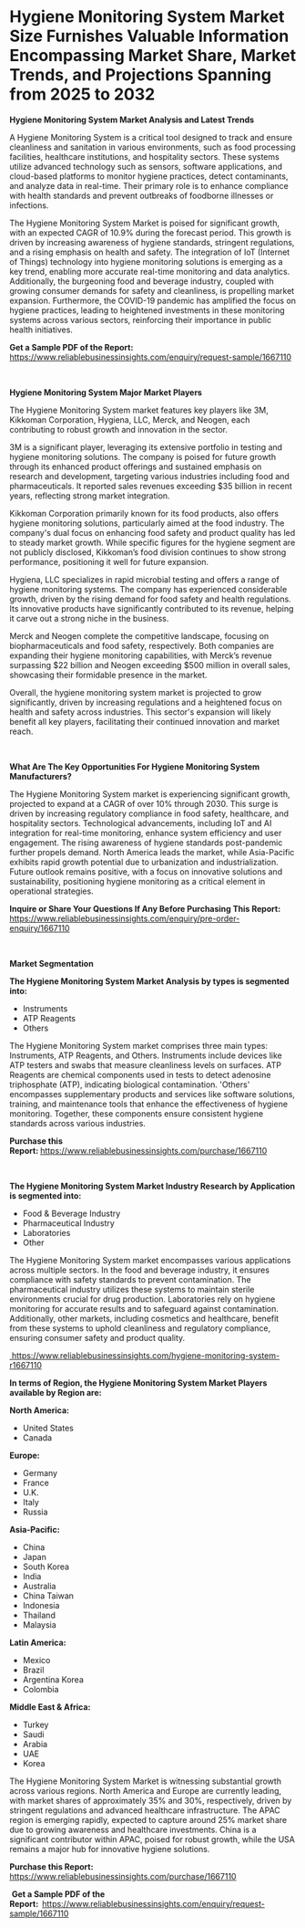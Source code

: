 <p><h1>Hygiene Monitoring System Market Size Furnishes Valuable Information Encompassing Market Share, Market Trends, and Projections Spanning from 2025 to 2032</h1></p><p><strong>Hygiene Monitoring System Market Analysis and Latest Trends</strong></p>
<p><p>A Hygiene Monitoring System is a critical tool designed to track and ensure cleanliness and sanitation in various environments, such as food processing facilities, healthcare institutions, and hospitality sectors. These systems utilize advanced technology such as sensors, software applications, and cloud-based platforms to monitor hygiene practices, detect contaminants, and analyze data in real-time. Their primary role is to enhance compliance with health standards and prevent outbreaks of foodborne illnesses or infections.</p><p>The Hygiene Monitoring System Market is poised for significant growth, with an expected CAGR of 10.9% during the forecast period. This growth is driven by increasing awareness of hygiene standards, stringent regulations, and a rising emphasis on health and safety. The integration of IoT (Internet of Things) technology into hygiene monitoring solutions is emerging as a key trend, enabling more accurate real-time monitoring and data analytics. Additionally, the burgeoning food and beverage industry, coupled with growing consumer demands for safety and cleanliness, is propelling market expansion. Furthermore, the COVID-19 pandemic has amplified the focus on hygiene practices, leading to heightened investments in these monitoring systems across various sectors, reinforcing their importance in public health initiatives.</p></p>
<p><strong>Get a Sample PDF of the Report:&nbsp;</strong> <a href="https://www.reliablebusinessinsights.com/enquiry/request-sample/1667110?utm_campaign=2276&utm_medium=2&utm_source=Github&utm_content=ia&utm_term=17042025&utm_id=hygiene-monitoring-system">https://www.reliablebusinessinsights.com/enquiry/request-sample/1667110</a></p>
<p>&nbsp;</p>
<p><strong>Hygiene Monitoring System Major Market Players</strong></p>
<p><p>The Hygiene Monitoring System market features key players like 3M, Kikkoman Corporation, Hygiena, LLC, Merck, and Neogen, each contributing to robust growth and innovation in the sector. </p><p>3M is a significant player, leveraging its extensive portfolio in testing and hygiene monitoring solutions. The company is poised for future growth through its enhanced product offerings and sustained emphasis on research and development, targeting various industries including food and pharmaceuticals. It reported sales revenues exceeding $35 billion in recent years, reflecting strong market integration.</p><p>Kikkoman Corporation primarily known for its food products, also offers hygiene monitoring solutions, particularly aimed at the food industry. The company's dual focus on enhancing food safety and product quality has led to steady market growth. While specific figures for the hygiene segment are not publicly disclosed, Kikkoman’s food division continues to show strong performance, positioning it well for future expansion.</p><p>Hygiena, LLC specializes in rapid microbial testing and offers a range of hygiene monitoring systems. The company has experienced considerable growth, driven by the rising demand for food safety and health regulations. Its innovative products have significantly contributed to its revenue, helping it carve out a strong niche in the business.</p><p>Merck and Neogen complete the competitive landscape, focusing on biopharmaceuticals and food safety, respectively. Both companies are expanding their hygiene monitoring capabilities, with Merck’s revenue surpassing $22 billion and Neogen exceeding $500 million in overall sales, showcasing their formidable presence in the market.</p><p>Overall, the hygiene monitoring system market is projected to grow significantly, driven by increasing regulations and a heightened focus on health and safety across industries. This sector's expansion will likely benefit all key players, facilitating their continued innovation and market reach.</p></p>
<p>&nbsp;</p>
<p><strong>What Are The Key Opportunities For Hygiene Monitoring System Manufacturers?</strong></p>
<p><p>The Hygiene Monitoring System market is experiencing significant growth, projected to expand at a CAGR of over 10% through 2030. This surge is driven by increasing regulatory compliance in food safety, healthcare, and hospitality sectors. Technological advancements, including IoT and AI integration for real-time monitoring, enhance system efficiency and user engagement. The rising awareness of hygiene standards post-pandemic further propels demand. North America leads the market, while Asia-Pacific exhibits rapid growth potential due to urbanization and industrialization. Future outlook remains positive, with a focus on innovative solutions and sustainability, positioning hygiene monitoring as a critical element in operational strategies.</p></p>
<p><strong>Inquire or Share Your Questions If Any Before Purchasing This Report:</strong> <a href="https://www.reliablebusinessinsights.com/enquiry/pre-order-enquiry/1667110?utm_campaign=2276&utm_medium=2&utm_source=Github&utm_content=ia&utm_term=17042025&utm_id=hygiene-monitoring-system">https://www.reliablebusinessinsights.com/enquiry/pre-order-enquiry/1667110</a></p>
<p>&nbsp;</p>
<p><strong>Market Segmentation</strong></p>
<p><strong>The Hygiene Monitoring System Market Analysis by types is segmented into:</strong></p>
<p><ul><li>Instruments</li><li>ATP Reagents</li><li>Others</li></ul></p>
<p><p>The Hygiene Monitoring System market comprises three main types: Instruments, ATP Reagents, and Others. Instruments include devices like ATP testers and swabs that measure cleanliness levels on surfaces. ATP Reagents are chemical components used in tests to detect adenosine triphosphate (ATP), indicating biological contamination. 'Others' encompasses supplementary products and services like software solutions, training, and maintenance tools that enhance the effectiveness of hygiene monitoring. Together, these components ensure consistent hygiene standards across various industries.</p></p>
<p><strong>Purchase this Report:&nbsp;</strong><a href="https://www.reliablebusinessinsights.com/purchase/1667110?utm_campaign=2276&utm_medium=2&utm_source=Github&utm_content=ia&utm_term=17042025&utm_id=hygiene-monitoring-system">https://www.reliablebusinessinsights.com/purchase/1667110</a></p>
<p>&nbsp;</p>
<p><strong>The Hygiene Monitoring System Market Industry Research by Application is segmented into:</strong></p>
<p><ul><li>Food & Beverage Industry</li><li>Pharmaceutical Industry</li><li>Laboratories</li><li>Other</li></ul></p>
<p><p>The Hygiene Monitoring System market encompasses various applications across multiple sectors. In the food and beverage industry, it ensures compliance with safety standards to prevent contamination. The pharmaceutical industry utilizes these systems to maintain sterile environments crucial for drug production. Laboratories rely on hygiene monitoring for accurate results and to safeguard against contamination. Additionally, other markets, including cosmetics and healthcare, benefit from these systems to uphold cleanliness and regulatory compliance, ensuring consumer safety and product quality.</p></p>
<p><a href="https://www.reliablebusinessinsights.com/hygiene-monitoring-system-r1667110?utm_campaign=2276&utm_medium=2&utm_source=Github&utm_content=ia&utm_term=17042025&utm_id=hygiene-monitoring-system">&nbsp;https://www.reliablebusinessinsights.com/hygiene-monitoring-system-r1667110</a></p>
<p><strong>In terms of Region, the Hygiene Monitoring System Market Players available by Region are:</strong></p>
<p>
    <p> <strong> North America: </strong>
        <ul>
            <li>United States</li>
            <li>Canada</li>
        </ul>
        </p> 
    <p> <strong> Europe: </strong>
        <ul>
            <li>Germany</li>
            <li>France</li>
            <li>U.K.</li>
            <li>Italy</li>
            <li>Russia</li>
        </ul>
        </p> 
    <p> <strong> Asia-Pacific: </strong>
        <ul>
            <li>China</li>
            <li>Japan</li>
            <li>South Korea</li>
            <li>India</li>
            <li>Australia</li>
            <li>China Taiwan</li>
            <li>Indonesia</li>
            <li>Thailand</li>
            <li>Malaysia</li>
        </ul>
        </p> 
    <p> <strong> Latin America: </strong>
        <ul>
            <li>Mexico</li>
            <li>Brazil</li>
            <li>Argentina Korea</li>
            <li>Colombia</li>
        </ul>
        </p> 
    <p> <strong> Middle East & Africa: </strong>
        <ul>
            <li>Turkey</li>
            <li>Saudi</li>
            <li>Arabia</li>
            <li>UAE</li>
            <li>Korea</li>
        </ul>
    </p>
    </p>
<p><p>The Hygiene Monitoring System Market is witnessing substantial growth across various regions. North America and Europe are currently leading, with market shares of approximately 35% and 30%, respectively, driven by stringent regulations and advanced healthcare infrastructure. The APAC region is emerging rapidly, expected to capture around 25% market share due to growing awareness and healthcare investments. China is a significant contributor within APAC, poised for robust growth, while the USA remains a major hub for innovative hygiene solutions.</p></p>
<p><strong>Purchase this Report: </strong><a href="https://www.reliablebusinessinsights.com/purchase/1667110?utm_campaign=2276&utm_medium=2&utm_source=Github&utm_content=ia&utm_term=17042025&utm_id=hygiene-monitoring-system">https://www.reliablebusinessinsights.com/purchase/1667110</a></p>
<p>&nbsp;<strong>Get a Sample PDF of the Report:&nbsp;&nbsp;</strong><a href="https://www.reliablebusinessinsights.com/enquiry/request-sample/1667110?utm_campaign=2276&utm_medium=2&utm_source=Github&utm_content=ia&utm_term=17042025&utm_id=hygiene-monitoring-system">https://www.reliablebusinessinsights.com/enquiry/request-sample/1667110</a></p>
<p><strong></strong></p>
<p><p></p><p></p><p></p></p>